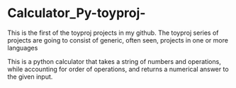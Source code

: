# Calculator_Py-toyproj-
This is the first of the toyproj projects in my github. The toyproj series of projects are going to consist of generic, often seen, projects in one or more languages

This is a python calculator that takes a string of numbers and operations, while accounting for order of operations, and returns a numerical answer to the given input.
